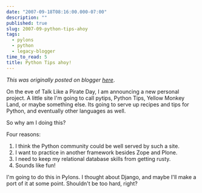 ```yaml
---
date: "2007-09-18T08:16:00.000-07:00"
description: ""
published: true
slug: 2007-09-python-tips-ahoy
tags:
  - pylons
  - python
  - legacy-blogger
time_to_read: 5
title: Python Tips ahoy!
---
```


_This was originally posted on blogger [here](https://pydanny.blogspot.com/2007/09/python-tips-ahoy.html)_.

On the eve of Talk Like a Pirate Day, I am announcing a new personal project. A little site I'm going to call pytips, Python Tips, Yellow Monkey Land, or maybe something else. Its going to serve up recipes and tips for Python, and eventually other languages as well.

So why am I doing this?

Four reasons:

1. I think the Python community could be well served by such a site.
2. I want to practice in another framework besides Zope and Plone.
3. I need to keep my relational database skills from getting rusty.
4. Sounds like fun!

I'm going to do this in Pylons. I thought about Django, and maybe I'll make a port of it at some point. Shouldn't be too hard, right?
